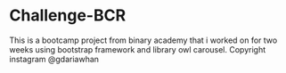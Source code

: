 # Challenge-BCR
This is a bootcamp project from binary academy that i worked on for two weeks using bootstrap framework and library owl carousel. Copyright instagram @gdariawhan
